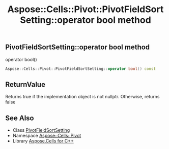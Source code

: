 ﻿---
title: Aspose::Cells::Pivot::PivotFieldSortSetting::operator bool method
linktitle: operator bool
second_title: Aspose.Cells for C++ API Reference
description: 'Aspose::Cells::Pivot::PivotFieldSortSetting::operator bool method. operator bool() in C++.'
type: docs
weight: 400
url: /cpp/aspose.cells.pivot/pivotfieldsortsetting/operator_bool/
---
## PivotFieldSortSetting::operator bool method


operator bool()

```cpp
Aspose::Cells::Pivot::PivotFieldSortSetting::operator bool() const
```


## ReturnValue

Returns true if the implementation object is not nullptr. Otherwise, returns false

## See Also

* Class [PivotFieldSortSetting](../)
* Namespace [Aspose::Cells::Pivot](../../)
* Library [Aspose.Cells for C++](../../../)
